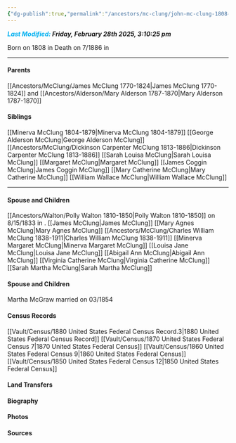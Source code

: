 ```yaml
---
{"dg-publish":true,"permalink":"/ancestors/mc-clung/john-mc-clung-1808-1886/","tags":["John-McClung"]}
---
```


***<font color="#00b0f0">Last Modified:</font> Friday, February 28th 2025, 3:10:25 pm***

Born on  1808 in <!-- link to place -->
Death on 7/1886 in <!-- link to place -->

---
#### Parents

[[Ancestors/McClung/James McClung 1770-1824\|James McClung 1770-1824]] and [[Ancestors/Alderson/Mary Alderson 1787-1870\|Mary Alderson 1787-1870]]
#### Siblings
[[Minerva McClung 1804-1879\|Minerva McClung 1804-1879]]
[[George Alderson McClung\|George Alderson McClung]]
[[Ancestors/McClung/Dickinson Carpenter McClung 1813-1886\|Dickinson Carpenter McClung 1813-1886]]
[[Sarah Louisa McClung\|Sarah Louisa McClung]]
[[Margaret McClung\|Margaret McClung]]
[[James Coggin McClung\|James Coggin McClung]]
[[Mary Catherine McClung\|Mary Catherine McClung]]
[[William Wallace McClung\|William Wallace McClung]]

---
#### Spouse and Children
[[Ancestors/Walton/Polly Walton 1810-1850\|Polly Walton 1810-1850]] on 8/15/1833 in <!-- link to place -->.
[[James McClung\|James McClung]]
[[Mary Agnes McClung\|Mary Agnes McClung]]
[[Ancestors/McClung/Charles William McClung 1838-1911\|Charles William McClung 1838-1911]]
[[Minerva Margaret McClung\|Minerva Margaret McClung]]
[[Louisa Jane McClung\|Louisa Jane McClung]]
[[Abigail Ann McClung\|Abigail Ann McClung]]
[[Virginia Catherine McClung\|Virginia Catherine McClung]]
[[Sarah Martha McClung\|Sarah Martha McClung]]

#### Spouse and Children
Martha McGraw married on 03/1854
#### Census Records
[[Vault/Census/1880 United States Federal Census Record.3\|1880 United States Federal Census Record]]
[[Vault/Census/1870 United States Federal Census 7\|1870 United States Federal Census]]
[[Vault/Census/1860 United States Federal Census 9\|1860 United States Federal Census]]
[[Vault/Census/1850 United States Federal Census 12\|1850 United States Federal Census]]
#### Land Transfers

#### Biography

#### Photos

#### Sources


